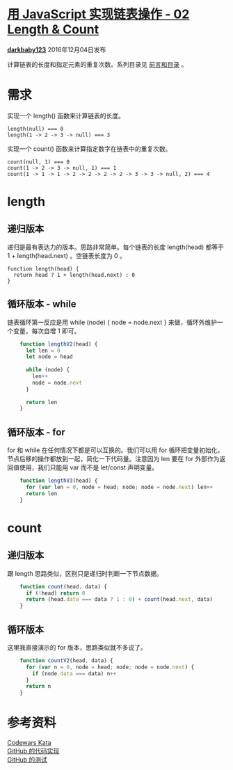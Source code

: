 # [用 JavaScript 实现链表操作 - 02 Length & Count][0]

[**darkbaby123**][4] 2016年12月04日发布 


计算链表的长度和指定元素的重复次数。系列目录见 [前言和目录][5] 。

# 需求

实现一个 length() 函数来计算链表的长度。

    length(null) === 0
    length(1 -> 2 -> 3 -> null) === 3

实现一个 count() 函数来计算指定数字在链表中的重复次数。

    count(null, 1) === 0
    count(1 -> 2 -> 3 -> null, 1) === 1
    count(1 -> 1 -> 1 -> 2 -> 2 -> 2 -> 2 -> 3 -> 3 -> null, 2) === 4

# length

## 递归版本

递归是最有表达力的版本。思路非常简单。每个链表的长度 length(head) 都等于 1 + length(head.next) 。空链表长度为 0 。

    function length(head) {
      return head ? 1 + length(head.next) : 0
    }

## 循环版本 - while

链表循环第一反应是用 while (node) { node = node.next } 来做，循环外维护一个变量，每次自增 1 即可。
```js
    function lengthV2(head) {
      let len = 0
      let node = head
    
      while (node) {
        len++
        node = node.next
      }
    
      return len
    }
```
## 循环版本 - for

for 和 while 在任何情况下都是可以互换的。我们可以用 for 循环把变量初始化，节点后移的操作都放到一起，简化一下代码量。注意因为 len 要在 for 外部作为返回值使用，我们只能用 var 而不是 let/const 声明变量。
```js
    function lengthV3(head) {
      for (var len = 0, node = head; node; node = node.next) len++
      return len
    }
```
# count

## 递归版本

跟 length 思路类似，区别只是递归时判断一下节点数据。
```js
    function count(head, data) {
      if (!head) return 0
      return (head.data === data ? 1 : 0) + count(head.next, data)
    }
```
## 循环版本

这里我直接演示的 for 版本，思路类似就不多说了。
```js
    function countV2(head, data) {
      for (var n = 0, node = head; node; node = node.next) {
        if (node.data === data) n++
      }
      return n
    }
```
# 参考资料

[Codewars Kata][6]  
[GitHub 的代码实现][7]  
[GitHub 的测试][8]

[0]: /a/1190000007689904
[1]: /t/javascript/blogs
[2]: /t/%E9%93%BE%E8%A1%A8/blogs
[3]: /t/%E7%AE%97%E6%B3%95/blogs
[4]: /u/darkbaby123
[5]: https://segmentfault.com/a/1190000007543189
[6]: https://www.codewars.com/kata/linked-lists-length-and-count/javascript
[7]: https://github.com/darkbaby123/algorithm-linked-list/blob/master/lib/02-length-and-count.js
[8]: https://github.com/darkbaby123/algorithm-linked-list/blob/master/test/02-length-and-count.test.js